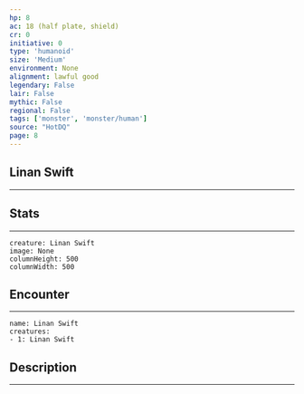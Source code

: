 ```yaml
---
hp: 8
ac: 18 (half plate, shield)
cr: 0
initiative: 0
type: 'humanoid'    
size: 'Medium'
environment: None
alignment: lawful good
legendary: False
lair: False
mythic: False
regional: False
tags: ['monster', 'monster/human']
source: "HotDQ"
page: 8
---
```


## Linan Swift
---



## Stats
---

```statblock
creature: Linan Swift
image: None
columnHeight: 500
columnWidth: 500
```

## Encounter
---

```encounter-table
name: Linan Swift
creatures:
- 1: Linan Swift
```

## Description
---




